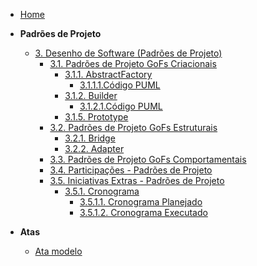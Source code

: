 <!-- docs/_sidebar.md -->

- [Home](./)

- **Padrões de Projeto**
  - [3. Desenho de Software (Padrões de Projeto)](./PadroesDeProjeto/3.PadroesDeProjeto.md)
    - [3.1. Padrões de Projeto GoFs Criacionais](./PadroesDeProjeto/gofsCriacionais/3.1.GoFsCriacionais.md)
      - [3.1.1. AbstractFactory](./PadroesDeProjeto/gofsCriacionais/AbstractFactory/3.1.1.AbstractFactory.md)
        - [3.1.1.1.Código PUML](./PadroesDeProjeto/gofsCriacionais/AbstractFactory/codigo-puml-af.md)
      - [3.1.2. Builder](./PadroesDeProjeto/gofsCriacionais/Builder/3.1.2.Builder.md)
        - [3.1.2.1.Código PUML](./PadroesDeProjeto/gofsCriacionais/Builder/builder-puml.md)
      - [3.1.5. Prototype](./PadroesDeProjeto/gofsCriacionais/Prototype/3.1.5.Prototype.md)
    - [3.2. Padrões de Projeto GoFs Estruturais](./PadroesDeProjeto/gofsEstruturais/3.2.GoFsEstruturais.md)
      - [3.2.1. Bridge](./PadroesDeProjeto/gofsEstruturais/Bridge/3.2.1.Bridge.md)
      - [3.2.2. Adapter](./PadroesDeProjeto/gofsEstruturais/Adapter/3.2.2.Adapter.md)
    - [3.3. Padrões de Projeto GoFs Comportamentais](./PadroesDeProjeto/gofsComportamentais/3.3.GoFsComportamentais.md)
    - [3.4. Participações - Padrões de Projeto](./PadroesDeProjeto/3.4.ParticipacoesPadroes.md)
    - [3.5. Iniciativas Extras - Padrões de Projeto](./PadroesDeProjeto/iniciativasExtras/3.5.IniciativasExtras.md)
      - [3.5.1. Cronograma](./PadroesDeProjeto/iniciativasExtras/cronograma/cronograma.md)
        - [3.5.1.1. Cronograma Planejado](./PadroesDeProjeto/iniciativasExtras/cronograma/cronogramaPlanejado.md)
        - [3.5.1.2. Cronograma Executado](./PadroesDeProjeto/iniciativasExtras/cronograma/cronogramaExecutado.md)

- **Atas**
  - [Ata modelo](./Atas/AtaModelo.md)